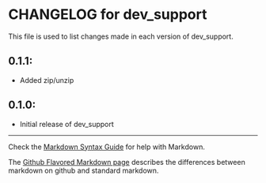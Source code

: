 # CHANGELOG for dev_support

This file is used to list changes made in each version of dev_support.

## 0.1.1:

* Added zip/unzip

## 0.1.0:

* Initial release of dev_support

- - -
Check the [Markdown Syntax Guide](http://daringfireball.net/projects/markdown/syntax) for help with Markdown.

The [Github Flavored Markdown page](http://github.github.com/github-flavored-markdown/) describes the differences between markdown on github and standard markdown.
